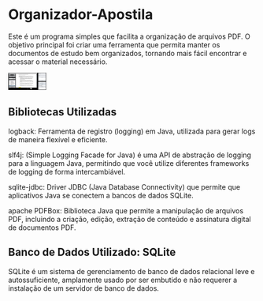 # Organizador-Apostila

Este é um programa simples que facilita a organização de arquivos PDF.
O objetivo principal foi criar uma ferramenta que permita manter os documentos de estudo bem organizados, tornando mais fácil encontrar e acessar o material necessário.

<img src="Capturar.png" height="35" alt="gmail logo"/>

## Bibliotecas Utilizadas
logback: Ferramenta de registro (logging) em Java, utilizada para gerar logs de maneira flexível e eficiente.

slf4j: (Simple Logging Facade for Java) é uma API de abstração de logging para a linguagem Java, permitindo que você utilize diferentes frameworks de logging de forma intercambiável.

sqlite-jdbc: Driver JDBC (Java Database Connectivity) que permite que aplicativos Java se conectem a bancos de dados SQLite.

apache PDFBox: Biblioteca Java que permite a manipulação de arquivos PDF, incluindo a criação, edição, extração de conteúdo e assinatura digital de documentos PDF.

## Banco de Dados Utilizado: SQLite
SQLite é um sistema de gerenciamento de banco de dados relacional leve e autossuficiente, amplamente usado por ser embutido e não requerer a instalação de um servidor de banco de dados.
